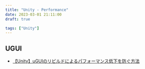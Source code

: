 ```yaml
---
title: "Unity - Performance"
date: 2023-03-01 21:11:00
draft: true

tags: ["Unity"]
---
```


## UGUI
- [【Unity】uGUIのリビルドによるパフォーマンス低下を防ぐ方法](https://light11.hatenadiary.com/entry/2019/06/02/214125)